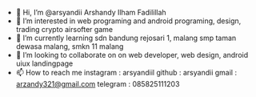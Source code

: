 - 👋 Hi, I’m @arsyandii Arshandy Ilham Fadilillah
- 👀 I’m interested in web programing and android programing, design, trading crypto airsofter game 
- 🌱 I’m currently learning sdn bandung rejosari 1, malang smp taman dewasa malang, smkn 11 malang
- 💞️ I’m looking to collaborate on on web developer, web design, android uiux landingpage
- 📫 How to reach me instagram : arsyandiil github : arsyandii gmail : arzandy321@gmail.com telegram : 085825111203

